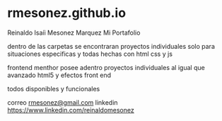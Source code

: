 # rmesonez.github.io
Reinaldo Isaíi Mesonez Marquez
Mi Portafolio


dentro de las carpetas 
se encontraran proyectos individuales 
solo para situaciones especificas
y todas hechas con html css y js

frontend menthor 
posee adentro proyectos individuales
al igual que avanzado html5
y efectos front end


todos disponibles y funcionales

correo rmesonez@gmail.com
linkedin https://www.linkedin.com/reinaldomesonez
